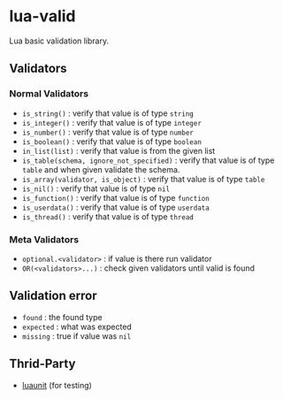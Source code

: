 # lua-valid
Lua basic validation library.

## Validators

### Normal Validators
- `is_string()` : verify that value is of type `string`
- `is_integer()` : verify that value is of type `integer`
- `is_number()` : verify that value is of type `number`
- `is_boolean()` : verify that value is of type `boolean`
- `in_list(list)` : verify that value is from the given list
- `is_table(schema, ignore_not_specified)` : verify that value is of type `table` and when given validate the schema.
- `is_array(validator, is_object)` : verify that value is of type `table`
- `is_nil()` : verify that value is of type `nil`
- `is_function()` : verify that value is of type `function`
- `is_userdata()` : verify that value is of type `userdata`
- `is_thread()` : verify that value is of type `thread`

### Meta Validators
- `optional.<validator>` : if value is there run validator
- `OR(<validators>...)` : check given validators until valid is found

## Validation error
- `found` : the found type
- `expected` : what was expected
- `missing` : true if value was `nil`

## Thrid-Party
- [luaunit](https://github.com/bluebird75/luaunit) (for testing)
